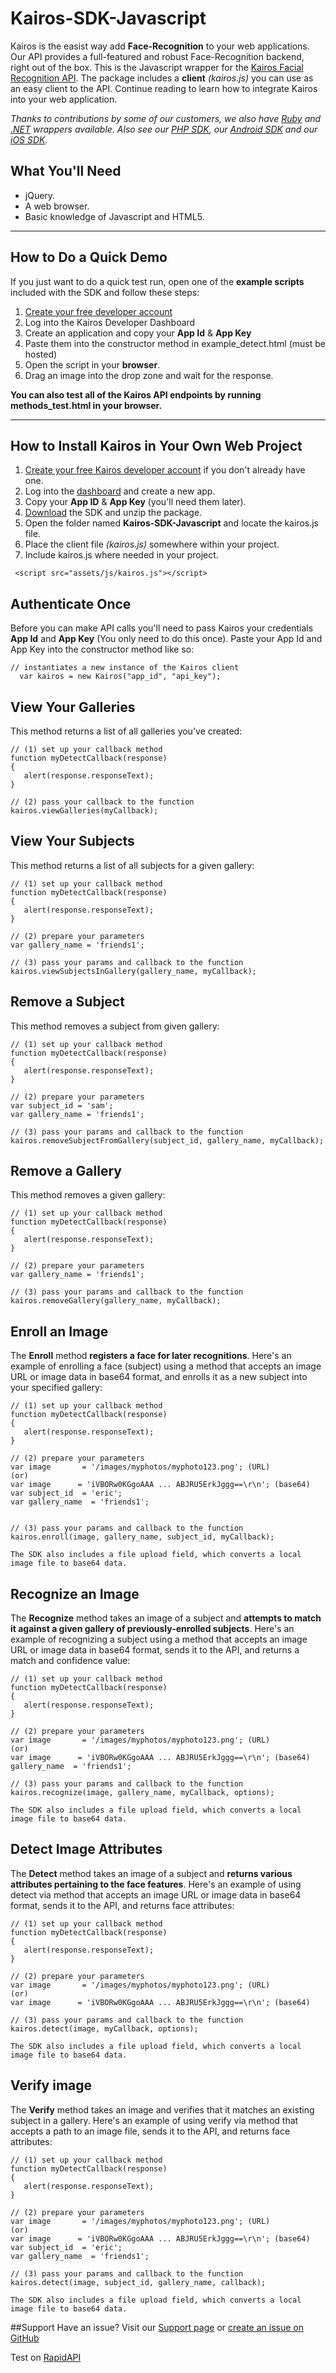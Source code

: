 Kairos-SDK-Javascript
=====================

Kairos is the easist way add **Face-Recognition** to your web applications. Our API provides a full-featured and robust Face-Recognition backend, right out of the box. This is the Javascript wrapper for the [Kairos Facial Recognition API](https://www.kairos.com). The package includes a **client** _(kairos.js)_ you can use as an easy client to the API. Continue reading to learn how to integrate Kairos into your web application.

_Thanks to contributions by some of our customers, we also have [Ruby](https://github.com/kany/kairos-api) and [.NET](https://github.com/humbywan/Kairos.Net) wrappers available. Also see our [PHP SDK](https://github.com/kairosinc/Kairos-SDK-iOS), our [Android SDK](https://github.com/kairosinc/Kairos-SDK-Android) and our [iOS SDK](https://github.com/kairosinc/Kairos-SDK-iOS)._

## What You'll Need

* jQuery.
* A web browser.
* Basic knowledge of Javascript and HTML5.



---



## How to Do a Quick Demo
If you just want to do a quick test run, open one of the **example scripts** included with the SDK and follow these steps:

1. [Create your free developer account](https://www.kairos.com/signup)
2. Log into the Kairos Developer Dashboard
3. Create an application and copy your **App Id** & **App Key**
3. Paste them into the constructor method in example_detect.html (must be hosted)
4. Open the script in your **browser**.
4. Drag an image into the drop zone and wait for the response.

**You can also test all of the Kairos API endpoints by running methods_test.html in your browser.**


---


## How to Install Kairos in Your Own Web Project

1. [Create your free Kairos developer account](https://www.kairos.com/signup) if you don't already have one.
2. Log into the [dashboard](https://www.kairos.com/login) and create a new app.
3. Copy your **App ID** & **App Key** (you'll need them later).
4. [Download](https://github.com/kairosinc/Kairos-SDK-Javascript) the SDK and unzip the package.
5. Open the folder named **Kairos-SDK-Javascript** and locate the kairos.js file.
6. Place the client file _(kairos.js)_ somewhere within your project.
7. Include kairos.js where needed in your project.


```
 <script src="assets/js/kairos.js"></script>
```

## Authenticate Once

Before you can make API calls you'll need to pass Kairos your credentials **App Id** and **App Key** (You only need to do this once). Paste your App Id and App Key into the constructor method like so:

```
// instantiates a new instance of the Kairos client
  var kairos = new Kairos("app_id", "api_key");
```


    
## View Your Galleries

This method returns a list of all galleries you've created:

```
// (1) set up your callback method
function myDetectCallback(response)
{
   alert(response.responseText);
}

// (2) pass your callback to the function
kairos.viewGalleries(myCallback);
```

## View Your Subjects

This method returns a list of all subjects for a given gallery:

```
// (1) set up your callback method
function myDetectCallback(response)
{
   alert(response.responseText);
}

// (2) prepare your parameters  
var gallery_name = 'friends1';

// (3) pass your params and callback to the function
kairos.viewSubjectsInGallery(gallery_name, myCallback);
```

## Remove a Subject

This method removes a subject from given gallery:

```
// (1) set up your callback method
function myDetectCallback(response)
{
   alert(response.responseText);
}

// (2) prepare your parameters  
var subject_id = 'sam';
var gallery_name = 'friends1';

// (3) pass your params and callback to the function
kairos.removeSubjectFromGallery(subject_id, gallery_name, myCallback);
```

## Remove a Gallery

This method removes a given gallery:

```
// (1) set up your callback method
function myDetectCallback(response)
{
   alert(response.responseText);
}

// (2) prepare your parameters  
var gallery_name = 'friends1';

// (3) pass your params and callback to the function
kairos.removeGallery(gallery_name, myCallback);
```

## Enroll an Image

The **Enroll** method **registers a face for later recognitions**. Here's an example of enrolling a face (subject) using a method that accepts an image URL or image data in base64 format, and enrolls it as a new subject into your specified gallery:    

```
// (1) set up your callback method
function myDetectCallback(response)
{
   alert(response.responseText);
}

// (2) prepare your parameters  
var image       = '/images/myphotos/myphoto123.png'; (URL)
(or) 
var image      = 'iVBORw0KGgoAAA ... ABJRU5ErkJggg==\r\n'; (base64)
var subject_id  = 'eric';
var gallery_name  = 'friends1';


// (3) pass your params and callback to the function
kairos.enroll(image, gallery_name, subject_id, myCallback);
```
`The SDK also includes a file upload field, which converts a local image file to base64 data.`
## Recognize an Image

The **Recognize** method takes an image of a subject and **attempts to match it against a given gallery of previously-enrolled subjects**. Here's an example of recognizing a subject using a method that accepts an image URL or image data in base64 format, sends it to the API, and returns a match and confidence value:    

```
// (1) set up your callback method
function myDetectCallback(response)
{
   alert(response.responseText);
}

// (2) prepare your parameters  
var image       = '/images/myphotos/myphoto123.png'; (URL)
(or) 
var image      = 'iVBORw0KGgoAAA ... ABJRU5ErkJggg==\r\n'; (base64)
gallery_name  = 'friends1';

// (3) pass your params and callback to the function
kairos.recognize(image, gallery_name, myCallback, options);
```

`The SDK also includes a file upload field, which converts a local image file to base64 data.`

## Detect Image Attributes

The **Detect** method takes an image of a subject and **returns various attributes pertaining to the face features**. Here's an example of using detect via method that accepts an image URL or image data in base64 format, sends it to the API, and returns face attributes:    

```
// (1) set up your callback method
function myDetectCallback(response)
{
   alert(response.responseText);
}

// (2) prepare your parameters  
var image       = '/images/myphotos/myphoto123.png'; (URL)
(or) 
var image      = 'iVBORw0KGgoAAA ... ABJRU5ErkJggg==\r\n'; (base64)

// (3) pass your params and callback to the function
kairos.detect(image, myCallback, options);
```

`The SDK also includes a file upload field, which converts a local image file to base64 data.`

## Verify image

The **Verify** method takes an image and verifies that it matches an existing subject in a gallery.  Here's an example of using verify via method that accepts a path to an image file, sends it to the API, and returns face attributes: 

```
// (1) set up your callback method
function myDetectCallback(response)
{
   alert(response.responseText);
}

// (2) prepare your parameters  
var image       = '/images/myphotos/myphoto123.png'; (URL)
(or) 
var image      = 'iVBORw0KGgoAAA ... ABJRU5ErkJggg==\r\n'; (base64)
var subject_id  = 'eric';
var gallery_name  = 'friends1';

// (3) pass your params and callback to the function
kairos.detect(image, subject_id, gallery_name, callback);
```
`The SDK also includes a file upload field, which converts a local image file to base64 data.`

##Support 
Have an issue? Visit our [Support page](http://www.kairos.com/support) or [create an issue on GitHub](https://github.com/kairosinc/Kairos-SDK-Javascript)

Test on [RapidAPI](https://rapidapi.com/package/KairosAPI/functions?utm_source=KairosGitHub&utm_medium=button)
